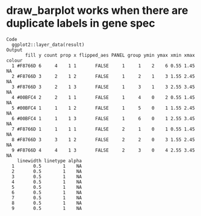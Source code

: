# draw_barplot works when there are duplicate labels in gene spec

    Code
      ggplot2::layer_data(result)
    Output
           fill y count prop x flipped_aes PANEL group ymin ymax xmin xmax colour
      1 #F8766D 6     4    1 1       FALSE     1     1    2    6 0.55 1.45     NA
      2 #F8766D 3     2    1 2       FALSE     1     2    1    3 1.55 2.45     NA
      3 #F8766D 3     2    1 3       FALSE     1     3    1    3 2.55 3.45     NA
      4 #00BFC4 2     2    1 1       FALSE     1     4    0    2 0.55 1.45     NA
      5 #00BFC4 1     1    1 2       FALSE     1     5    0    1 1.55 2.45     NA
      6 #00BFC4 1     1    1 3       FALSE     1     6    0    1 2.55 3.45     NA
      7 #F8766D 1     1    1 1       FALSE     2     1    0    1 0.55 1.45     NA
      8 #F8766D 3     3    1 2       FALSE     2     2    0    3 1.55 2.45     NA
      9 #F8766D 4     4    1 3       FALSE     2     3    0    4 2.55 3.45     NA
        linewidth linetype alpha
      1       0.5        1    NA
      2       0.5        1    NA
      3       0.5        1    NA
      4       0.5        1    NA
      5       0.5        1    NA
      6       0.5        1    NA
      7       0.5        1    NA
      8       0.5        1    NA
      9       0.5        1    NA

